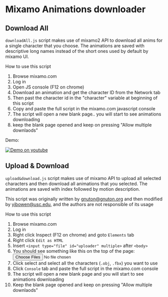 # Mixamo Animations downloader

## Download All
 `downloadAll.js` script makes use of mixamo2 API to download all anims for a single character that you choose.
 The animations are saved with descriptive long names instead of the short ones used by default by mixamo UI.

  How to use this script
  1. Browse mixamo.com
  2. Log in
  3. Open JS console (F12 on chrome)
  4. Download an animation and get the character ID from the Network tab
  5. Then past the character id in the "character" variable at beginning of this script
  6. Copy and paste the full script in the mixamo.com javascript console
  7. The script will open a new blank page.. you  will start to see animations downloading
  8. keep the blank page opened and keep on pressing "Allow multiple downlaods" 

Demo:

[![Demo on youtube](https://img.youtube.com/vi/EuAjnKAehGI/0.jpg)](https://www.youtube.com/watch?v=EuAjnKAehGI)

## Upload & Download
`upload&download.js` script makes use of mixamo API to upload all selected characters and then download all animations that you selected.
The animations are saved with index followed by motion description.

This script was originally written by gnuton@gnuton.org and then modified by yibowen@usc.edu, and the authors are not responsible of its usage

 How to use this script
 1. Browse mixamo.com
 2. Log in
 3. Right click Inspect (F12 on chrome) and goto `Elements` tab
 4. Right click `Edit as HTML`
 5. Insert `<input type="file" id="uploader" multiple>` after `<body>`
 6. You should see something like this on the top of the page: <input type="file" id="uploader" multiple>
 7. Click select and select all the characters (`.obj`, `.fbx`) you want to use
 8. Click `Console` tab and paste the full script in the mixamo.com console
 9. The script will open a new blank page and you  will start to see animations downloading
 10. Keep the blank page opened and keep on pressing "Allow multiple downlaods"